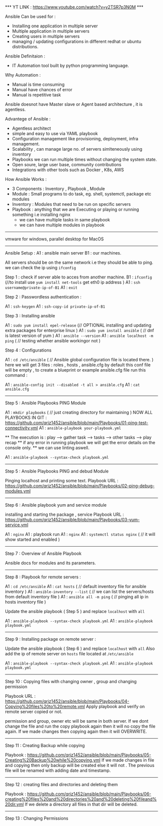 *** YT LINK : https://www.youtube.com/watch?v=y2TSR7p3N0M  ***

Ansible Can be used for :
- Installing one application in multiple server
- Multiple application in multiple servers
- Creating users in multiple servers
- managing / updating configurations in different redhat or ubuntu distributions.

Ansible Definitaion :
- IT Automation tool built by python programming language.

Why Automation :
- Manual is time consuming
- Manual have chances of error
- Manual is repetitive task


Ansible doesnot have Master slave or Agent based architecture , it is agentless.


Advantege of Ansible : 
- Agentless architect
- simple and easy to use via YAML playbook
- Configuration management like provisioning, deployment, infra management.
- Scalability , can manage large no. of servers simlteneously using inventory
- Playbooks we can run multiple times without changing the system state.
- Open soure, large user base, community contributions
- Integrations with other tools such as Docker , K8s, AWS

How Ansible Works :
- 3 Components : Inventory , Playbook , Module
- Module : Small programs to do task, eg. shell, systemctl, package etc modules
- Inventory : Modules that need to be run on specific servers
- Playbook : anything that we are Executing or playing or running something i.e installing nginx
  - we can have multiple tasks in same playbook
  - we can have multiple modules in playbook


-------------------------------------------------------------------------------------

vmware for windows, parallel desktop for MacOS

---------------------------------------


Ansible Setup :
A1 : ansible main server
B1 : our machines.

All servers should be on the same network i.e they should be able to ping. we can check the ip using `ifconfig`

Step 1 : check if server able to acces from another machine.
B1 : `ifconfig`             (//to install use `yum install net-tools` get eth0 ip address )
A1 : `ssh username@private-ip-of-B1`
A1 : `exit`


Step 2 : Passwordless authentication :

A1 : `ssh-keygen`
A1 : `ssh-copy-id private-ip-of-B1`



 


Step 3 : Installing ansible

A1 : `sudo yum install epel-release`      (// OPTIONAL installing and updating extra packages for enterprise linux ) 
A1 : `sudo yum install ansible`           ( // dnf is latest version of yum ) 
A1 : `ansible --version`
A1 : `ansible localhost -m ping`            ( // testing whether ansible workingor not )



Step 4 : Configurations 

A1 : `cd /etc/ansible`                 ( // Ansible global configuration file is located there. )
here we will get 3 files : roles , hosts , ansible.cfg
by default this conf file will be empty , to create a blueprint or example ansible.cfg file run this command : 

A1 : `ansible-config init --disabled -t all > ansible.cfg`
A1 : ` cat ansible.cfg `


----------------------------------------------------------------

Step 5 : Ansible Playbooks  PING Module

A1 : `mkdir playbooks`   ( // just creating directory for maintaining )
NOW ALL PLAYBOOKS IN GIT  : https://github.com/qriz1452/ansible/blob/main/Playbooks/01-ping-test-connectivity.yml
A1 : `ansible-playbook your-playbook.yml`

** The execution is : play --> gather task --> tasks --> other tasks --> play recap 
** if any error in running playbook we will get the error details on the console only.
** we can use linting aswell.

A1 :  `ansible-playbook --syntax-check playbook.yml`






----------------------------------------------------------------


Step 5 : Ansible Playbooks  PING and debud Module 

Pinging localhost and printing some text.
Playbook URL :  https://github.com/qriz1452/ansible/blob/main/Playbooks/02-ping-debug-modules.yml


-----------------------------------------------------------------------------

Step 6 : Ansible playbook  yum and service  module

installing and starting the package , service
Playbook URL : https://github.com/qriz1452/ansible/blob/main/Playbooks/03-yum-service.yml

A1 : `nginx`
A1 : playbook run
A1 : `nginx`
A1 : `systemctl status nginx`  ( // it will show started and enabled )

-----------------------------------------------------------------------------------

Step 7 : Overview of Ansible Playbook


Ansible docs for modules and its parameters.




-------------------------------------------------------------


Step 8 : Playbook for remote servers :

A1 : `cd /etc/ansible` 
A1 : `cat hosts`                          ( // default inventory file for ansible inventory )
A1 : `ansible-inventory --list`           ( // we can list the servers/hosts from default inventory file )
A1 : `ansible all -m ping`                ( // pinging all ip in hosts inventory file ) 


Update the ansible playbook ( Step 5  )  and replace `localhost` with `all`


A1 :  `ansible-playbook --syntax-check playbook.yml`
A1 :  `ansible-playbook  playbook.yml`


------------------------------------------------------------------




Step 9 : Installing package on remote server : 

Update the ansible playbook ( Step 6  )  and replace `localhost` with `all`
Also add the ip of remote server on `hosts` file located at `/etc/ansible `



A1 :  `ansible-playbook --syntax-check playbook.yml`
A1 :  `ansible-playbook  playbook.yml`



-----------------------------------------------------------------------------

Step 10 : Copying files with changing owner , group and changing permission

Playbook URL : https://github.com/qriz1452/ansible/blob/main/Playbooks/04-Copying%20files%20to%20remote.yml
Apply playbook and verify on remote server copied or not.

permission and group, owner etc will be same in both server.
If we dont change the file and run the copy playbook again then it will no copy the file again.
If we made changes then copying again then it will OVERWRITE.

-------------------------------------------------------------------------------

Step 11 :  Creating Backup while copying



Playbook : https://github.com/qriz1452/ansible/blob/main/Playbooks/05-Creating%20Backup%20while%20copying.yml
If we made changes in file and copying then only backup will be created else it will not . The previous file will be renamed with adding date and timestamp.



--------------------------------------------------------------------

Step 12 : creating files and directories and deleting them

Playbook : https://github.com/qriz1452/ansible/blob/main/Playbooks/06-creating%20files%20and%20directories%20and%20deleting%20fileand%20dir.yml
If we delete  a directory all files in that dir will be deleted.



--------------------------------------------------------------------

Step 13 : Changing Permissions 
